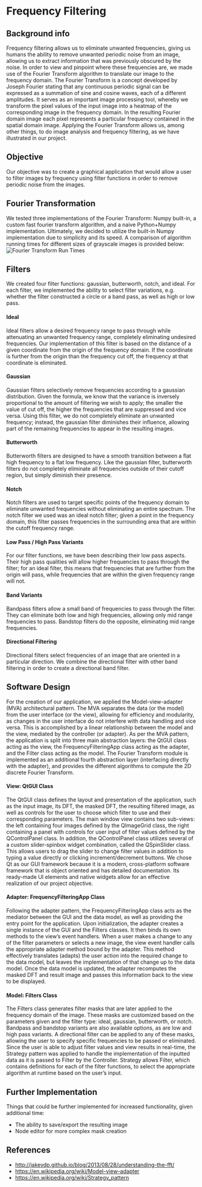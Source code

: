 # Frequency Filtering
## Background info
Frequency filtering allows us to eliminate unwanted frequencies, giving us humans the ability to remove unwanted periodic noise from an image, allowing us to extract information that was previously obscured by the noise. In order to view and pinpoint where these frequencies are, we made use of the Fourier Transform algorithm to translate our image to the frequency domain. The Fourier Transform is a concept developed by Joseph Fourier stating that any continuous periodic signal can be expressed as a summation of sine and cosine waves, each of a different amplitudes. It serves as an important image processing tool, whereby we transform the pixel values of the input image into a heatmap of the corresponding image in the frequency domain. In the resulting Fourier domain image each pixel represents a particular frequency contained in the spatial domain image. Applying the Fourier Transform allows us, among other things, to do image analysis and frequency filtering, as we have illustrated in our project.
## Objective
Our objective was to create a graphical application that would allow a user to filter images by frequency using filter functions in order to remove periodic noise from the images.
## Fourier Transformation
We tested three implementations of the Fourier Transform: Numpy built-in, a custom fast fourier transform algorithm, and a naive Python+Numpy implementation. Ultimately, we decided to utilize the built-in Numpy implementation due to simplicity and its speed. A comparison of algorithm running times for different sizes of grayscale images is provided below:
![Fourier Transform Run Times](/images/test.png)
## Filters
We created four filter functions: gaussian, butterworth, notch, and ideal. For each filter, we implemented the ability to select filter variations, e.g. whether the filter constructed a circle or a band pass, as well as high or low pass.
#### Ideal
Ideal filters allow a desired frequency range to pass through while attenuating an unwanted frequency range, completely eliminating undesired frequencies. Our implementation of this filter is based on the distance of a given coordinate from the origin of the frequency domain. If the coordinate is further from the origin than the frequency cut off, the frequency at that coordinate is eliminated.
#### Gaussian
Gaussian filters selectively remove frequencies according to a gaussian distribution. Given the formula, we know that the variance is inversely proportional to the amount of filtering we wish to apply; the smaller the value of cut off, the higher the frequencies that are suppressed and vice versa. Using this filter, we do not completely eliminate an unwanted frequency; instead, the gaussian filter diminishes their influence, allowing part of the remaining frequencies to  appear in the resulting images.
#### Butterworth
Butterworth filters are designed to have a smooth transition between a flat high frequency to a flat low frequency. Like the gaussian filter, butterworth filters do not completely eliminate all frequencies outside of their cutoff region, but simply diminish their presence.
#### Notch
Notch filters are used to target specific points of the frequency domain to eliminate unwanted frequencies without eliminating an entire spectrum. The notch filter we used was an ideal notch filter; given a point in the frequency domain, this filter passes frequencies in the surrounding area that are within the cutoff frequency range.
#### Low Pass / High Pass Variants
For our filter functions, we have been describing their low pass aspects. Their high pass qualities will allow higher frequencies to pass through the filter; for an ideal filter, this means that frequencies that are further from the origin will pass, while frequencies that are within the given frequency range will not.
#### Band Variants
Bandpass filters allow a small band of frequencies to pass through the filter. They can eliminate both low and high frequencies, allowing only mid range frequencies to pass. Bandstop filters do the opposite, eliminating mid range frequencies.
#### Directional Filtering
Directional filters select frequencies of an image that are oriented in a particular direction. We combine the directional filter with other band filtering in order to create a directional band filter.
## Software Design
For the creation of our application, we applied the Model-view-adapter (MVA) architectural pattern. The MVA separates the data (or the model) from the user interface (or the view), allowing for efficiency and modularity, as changes in the user interface do not interfere with data handling and vice versa. This is accomplished by a linear relationship between the model and the view, mediated by the controller (or adapter).
As per the MVA pattern, the application is split into three main abstraction layers: the QtGUI class acting as the view, the FrequencyFilteringApp class acting as the adapter, and the Filter class acting as the model. The Fourier Transform module is implemented as an additional fourth abstraction layer (interfacing directly with the adapter), and provides the different algorithms to compute the 2D discrete Fourier Transform.
#### View: QtGUI Class
The QtGUI class defines the layout and presentation of the application, such as the input image, its DFT, the masked DFT, the resulting filtered image, as well as controls for the user to choose which filter to use and their corresponding parameters.
The main window view contains two sub-views: the left containing four images defined by the QImageGrid class, the right containing a panel with controls for user input of filter values defined by the QControlPanel class. In addition, the QControlPanel class utilizes several of a custom slider-spinbox widget combination, called the QSpinSlider class. This allows users to drag the slider to change filter values in addition to typing a value directly or clicking increment/decrement buttons.
We chose Qt as our GUI framework because it is a modern, cross-platform software framework that is object oriented and has detailed documentation. Its ready-made UI elements and native widgets allow for an effective realization of our project objective. 
#### Adapter: FrequencyFilteringApp Class
Following the adapter pattern, the FrequencyFilteringApp class acts as the mediator between the GUI and the data model, as well as providing the entry point for the application. Upon initialization, the adapter creates a single instance of the GUI and the Filters classes. It then binds its own methods to the view’s event handlers.
When a user makes a change to any of the filter parameters or selects a new image, the view event handler calls the appropriate adapter method bound by the adapter. This method effectively translates (adapts) the user action into the required change to the data model, but leaves the implementation of that change up to the data model.
Once the data model is updated, the adapter recomputes the masked DFT and result image and passes this information back to the view to be displayed.
#### Model: Filters Class
The Filters class generates filter masks that are later applied to the frequency domain of the image. These masks are customized based on the parameters given and the filter type: ideal, gaussian, butterworth, or notch. Bandpass and bandstop variants are also available options, as are low and high pass variants. A directional filter can be applied to any of these masks, allowing the user to specify specific frequencies to be passed or eliminated.
Since the user is able to adjust filter values and view results in real-time, the Strategy pattern was applied to handle the implementation of the inputted data as it is passed to Filter by the Controller. Strategy allows Filter, which contains definitions for each of the filter functions, to select the appropriate algorithm at runtime based on the user’s input.
## Further Implementation
Things that could be further implemented for increased functionality, given additional time:
* The ability to save/export the resulting image
* Node editor for more complex mask creation

## References
* http://jakevdp.github.io/blog/2013/08/28/understanding-the-fft/
* https://en.wikipedia.org/wiki/Model–view–adapter
* https://en.wikipedia.org/wiki/Strategy_pattern

